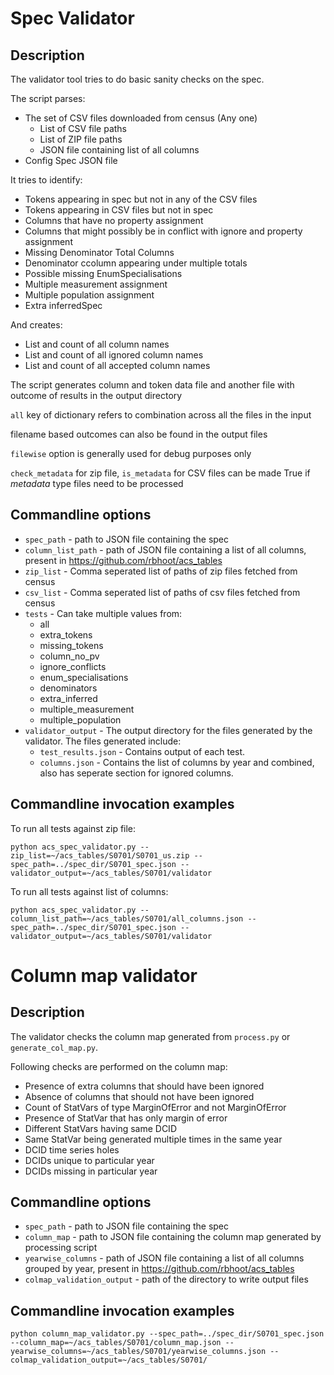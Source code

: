 # Spec Validator

## Description

The validator tool tries to do basic sanity checks on the spec.

The script parses:
- The set of CSV files downloaded from census (Any one)
	- List of CSV file paths
	- List of ZIP file paths
	- JSON file containing list of all columns
- Config Spec JSON file

It tries to identify:
- Tokens appearing in spec but not in any of the CSV files
- Tokens appearing in CSV files but not in spec
- Columns that have no property assignment
- Columns that might possibly be in conflict with ignore and property assignment
- Missing Denominator Total Columns
- Denominator ccolumn appearing under multiple totals
- Possible missing EnumSpecialisations
- Multiple measurement assignment
- Multiple population assignment
- Extra inferredSpec

And creates:
- List and count of all column names
- List and count of all ignored column names
- List and count of all accepted column names

The script generates column and token data file and another file with outcome of results in the output directory

`all` key of dictionary refers to combination across all the files in the input

filename based outcomes can also be found in the output files

`filewise` option is generally used for debug purposes only

`check_metadata` for zip file, `is_metadata` for CSV files can be made True if _metadata_ type files need to be processed

## Commandline options
- `spec_path` - path to JSON file containing the spec
- `column_list_path` - path of JSON file containing a list of all columns, present in https://github.com/rbhoot/acs_tables
- `zip_list` - Comma seperated list of paths of zip files fetched from census
- `csv_list` - Comma seperated list of paths of csv files fetched from census
- `tests` - Can take multiple values from:
	- all
	- extra_tokens
	- missing_tokens
	- column_no_pv
	- ignore_conflicts
	- enum_specialisations
	- denominators
	- extra_inferred
	- multiple_measurement
	- multiple_population
- `validator_output` - The output directory for the files generated by the validator. The files generated include:
	- `test_results.json` - Contains output of each test.
	- `columns.json` - Contains the list of columns by year and combined, also has seperate section for ignored columns.

## Commandline invocation examples

To run all tests against zip file:
```
python acs_spec_validator.py --zip_list=~/acs_tables/S0701/S0701_us.zip --spec_path=../spec_dir/S0701_spec.json --validator_output=~/acs_tables/S0701/validator
```
To run all tests against list of columns:
```
python acs_spec_validator.py --column_list_path=~/acs_tables/S0701/all_columns.json --spec_path=../spec_dir/S0701_spec.json --validator_output=~/acs_tables/S0701/validator
```

# Column map validator

## Description

The validator checks the column map generated from `process.py` or `generate_col_map.py`.

Following checks are performed on the column map:
- Presence of extra columns that should have been ignored
- Absence of columns that should not have been ignored
- Count of StatVars of type MarginOfError and not MarginOfError
- Presence of StatVar that has only margin of error
- Different StatVars having same DCID
- Same StatVar being generated multiple times in the same year
- DCID time series holes
- DCIDs unique to particular year
- DCIDs missing in particular year

## Commandline options

- `spec_path` - path to JSON file containing the spec
- `column_map` - path to JSON file containing the column map generated by processing script
- `yearwise_columns` - path of JSON file containing a list of all columns grouped by year, present in https://github.com/rbhoot/acs_tables
- `colmap_validation_output` - path of the directory to write output files 

## Commandline invocation examples
```
python column_map_validator.py --spec_path=../spec_dir/S0701_spec.json --column_map=~/acs_tables/S0701/column_map.json --yearwise_columns=~/acs_tables/S0701/yearwise_columns.json --colmap_validation_output=~/acs_tables/S0701/
```